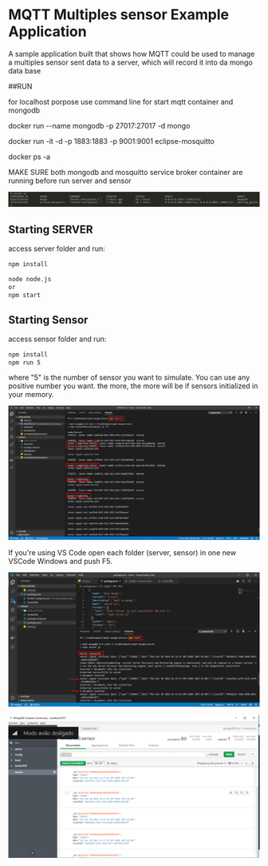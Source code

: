 # MQTT Multiples sensor Example Application

A sample application built that shows how MQTT could be used to manage a multiples sensor sent data
to a server,  which will record it into da mongo data base


##RUN 

for localhost porpose use command line for start mqtt container and mongodb

docker run --name mongodb -p 27017:27017 -d mongo

docker run -it -d -p 1883:1883 -p 9001:9001  eclipse-mosquitto

docker ps -a

MAKE SURE both mongodb and mosquitto service broker container are running before run server and sensor 

![Docker PS](doc/docker_ps.png)

## Starting SERVER

access server folder and run:

```
npm install 
```

```
node node.js
or 
npm start
```

## Starting Sensor

access sensor folder and run:

```
npm install
npm run 5
```

where "5" is the number of sensor you want to  simulate. You can use any positive number you want.
the more, the more will be if sensors initialized in your memory.

![Started 5 sensor async](doc/started_5_sensor.png)

If you're using VS Code open each folder (server, sensor) in one new VSCode Windows and push F5. 

![Server saving data](doc/server_saved_data.png)

![Mongo Compass](doc/mongoCompass.png)
